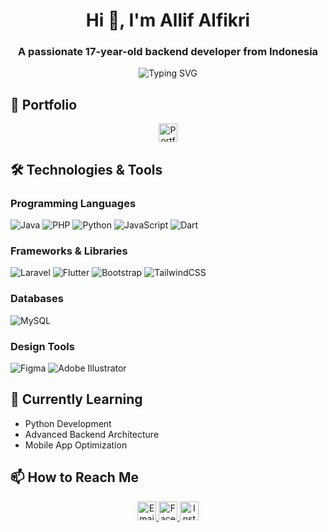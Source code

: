 <h1 align="center">Hi 👋, I'm Allif Alfikri</h1>
<h3 align="center">A passionate 17-year-old backend developer from Indonesia</h3>

<p align="center">
  <img src="https://readme-typing-svg.herokuapp.com?font=Fira+Code&pause=1000&color=20C20E&center=true&vCenter=true&width=435&lines=Building+modern+web+%26+mobile+apps;Exploring+new+technologies;Creating+efficient+solutions" alt="Typing SVG" />
</p>

## 🚀 Portfolio
<p align="center">
  <a href="https://portofolio-allif-alfikri.vercel.app/" target="_blank">
    <img src="https://img.shields.io/badge/Portfolio-%23000000.svg?style=for-the-badge&logo=firefox&logoColor=#FF7139" alt="Portfolio" height="30"/>
  </a>
</p>

## 🛠️ Technologies & Tools

### Programming Languages
![Java](https://img.shields.io/badge/java-%23ED8B00.svg?style=for-the-badge&logo=openjdk&logoColor=white)
![PHP](https://img.shields.io/badge/php-%23777BB4.svg?style=for-the-badge&logo=php&logoColor=white)
![Python](https://img.shields.io/badge/python-3670A0?style=for-the-badge&logo=python&logoColor=ffdd54)
![JavaScript](https://img.shields.io/badge/javascript-%23323330.svg?style=for-the-badge&logo=javascript&logoColor=%23F7DF1E)
![Dart](https://img.shields.io/badge/dart-%230175C2.svg?style=for-the-badge&logo=dart&logoColor=white)

### Frameworks & Libraries
![Laravel](https://img.shields.io/badge/laravel-%23FF2D20.svg?style=for-the-badge&logo=laravel&logoColor=white)
![Flutter](https://img.shields.io/badge/Flutter-%2302569B.svg?style=for-the-badge&logo=Flutter&logoColor=white)
![Bootstrap](https://img.shields.io/badge/bootstrap-%238511FA.svg?style=for-the-badge&logo=bootstrap&logoColor=white)
![TailwindCSS](https://img.shields.io/badge/tailwindcss-%2338B2AC.svg?style=for-the-badge&logo=tailwind-css&logoColor=white)

### Databases
![MySQL](https://img.shields.io/badge/mysql-%2300f.svg?style=for-the-badge&logo=mysql&logoColor=white)

### Design Tools
![Figma](https://img.shields.io/badge/figma-%23F24E1E.svg?style=for-the-badge&logo=figma&logoColor=white)
![Adobe Illustrator](https://img.shields.io/badge/adobe%20illustrator-%23FF9A00.svg?style=for-the-badge&logo=adobe%20illustrator&logoColor=white)

## 🌱 Currently Learning
- Python Development
- Advanced Backend Architecture
- Mobile App Optimization

## 📫 How to Reach Me
<p align="center">
  <a href="mailto:ran241027@gmail.com">
    <img src="https://img.shields.io/badge/Gmail-D14836?style=for-the-badge&logo=gmail&logoColor=white" alt="Email" height="30"/>
  </a>
  <a href="https://fb.com/fikri2410284" target="_blank">
    <img src="https://img.shields.io/badge/Facebook-%231877F2.svg?style=for-the-badge&logo=Facebook&logoColor=white" alt="Facebook" height="30"/>
  </a>
  <a href="https://instagram.com/fikri2410284" target="_blank">
    <img src="https://img.shields.io/badge/Instagram-%23E4405F.svg?style=for-the-badge&logo=Instagram&logoColor=white" alt="Instagram" height="30"/>
  </a>
</p>
